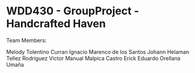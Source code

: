 # WDD430 - GroupProject - Handcrafted Haven

Team Members:

Melody Tolentino Curran
Ignacio Marenco de los Santos
Johann Helaman Tellez Rodriguez
Victor Manual Malpica Castro
Erick Eduardo Orellana Umaña
